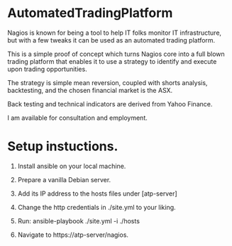# AutomatedTradingPlatform

Nagios is known for being a tool to help IT folks monitor IT infrastructure, but with a few tweaks it can be used as an automated trading platform.

This is a simple proof of concept which turns Nagios core into a full blown trading platform that enables it to use a strategy to identify and execute upon trading opportunities.

The strategy is simple mean reversion, coupled with shorts analysis, backtesting, and the chosen financial market is the ASX.

Back testing and technical indicators are derived from Yahoo Finance.

I am available for consultation and employment.

# Setup instuctions.

1. Install ansible on your local machine.

2. Prepare a vanilla Debian server.

3. Add its IP address to the hosts files under [atp-server]

4. Change the http credentials in ./site.yml to your liking.

5. Run: ansible-playbook ./site.yml -i ./hosts

6. Navigate to https://atp-server/nagios.
